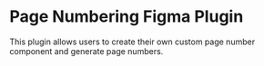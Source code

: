 # Page Numbering Figma Plugin

This plugin allows users to create their own custom page number component and generate page numbers. 

